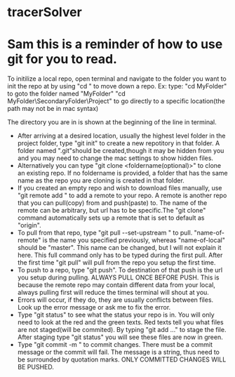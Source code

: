 # tracerSolver

Sam this is a reminder of how to use git for you to read. 
======================================================================================================================
To initilize a local repo, open terminal and navigate to the folder you want to init the repo at by using "cd <path>" to move down a repo.
  Ex: 
  type: "cd MyFolder" to goto the folder named "MyFolder"
        "cd MyFolder\SecondaryFolder\Project" to go directly to a specific location(the path may not be in mac syntax)
        
The directory you are in is shown at the beginning of the line in terminal.

* After arriving at a desired location, usually the highest level folder in the project folder, type "git init" to create a new repotitory 
in that folder. A folder named ".git"should be created,though it may be hidden from you and you may need to change the mac settings to 
show hidden files.
* Alternatively you can type "git clone <url> <foldername(optional)>" to clone an existing repo. If no foldername is provided, a folder 
that has the same name as the repo you are cloning is created in that folder.
* If you created an empty repo and wish to download files manually, use "git remote add <name> <url>" to add a remote to your repo. A remote
is another repo that you can pull(copy) from and push(paste) to. The name of the remote can be arbitrary, but url has to be specific.The 
"git clone" command automatically sets up a remote that is set to default as "origin".
* To pull from that repo, type "git pull --set-upstream <name-of-remote> <name-of-local>" to pull. "name-of-remote" is the name you specified
previously, whereas "name-of-local" should be "master". This name can be changed, but I will not explain it here. This full command only 
has to be typed during the first pull. After the first time "git pull" will pull from the repo you setup the first time. 
* To push to a repo, type "git push". To destination of that push is the url you setup during pulling. ALWAYS PULL ONCE BEFORE PUSH. This is 
because the remote repo may contain different data from your local, always pulling first will reduce the times terminal will shout at you.
* Errors will occur, if they do, they are usually conflicts between files. Look up the error message or ask me to fix the error.
* Type "git status" to see what the status your repo is in. You will only need to look at the red and the green texts. Red texts tell you
what files are not staged(will be commited). By typing "git add <file1> <file2> <file3> ..." to stage the file. After staging type 
"git status" you will see these files are now in green.
* Type "git commit -m <message>" to commit changes. There must be a commit message or the commit will fail. The message is a string, thus
need to be surrounded by quotation marks. ONLY COMMITTED CHANGES WILL BE PUSHED. 
